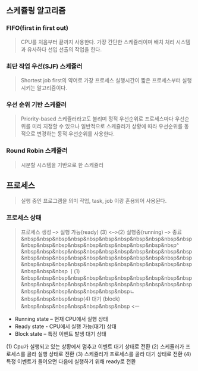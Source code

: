 ## 스케쥴링 알고리즘

### FIFO(first in first out)

> CPU를 처음부터 끝까지 사용한다.
가장 간단한 스케쥴러이며 배치 처리 시스템과 유사하다
선입 선출의 작업을 한다.


### 최단 작업 우선(SJF) 스케쥴러

> Shortest job first의 약어로 가장 프로세스 실행시간이 짧은 프로세스부터 실행 시키는 알고리즘이다.

### 우선 순위 기반 스케쥴러

> Priority-based 스케쥴러라고도 불리며 정적 우선순위로 프로세스마다 우선순위를 미리 지정할 수 있으나 일반적으로 스케쥴러가 상황에 따라 우선순위를 동적으로 변경하는 동적 우선순위를 사용한다.

### Round Robin 스케쥴러

> 시분할 시스템을 기반으로 한 스케쥴러 

## 프로세스

> 실행 중인 프로그램을 의미 작업, task, job 이랑 혼용되어 사용된다.

### 프로세스 상태

> 프로세스 생성 –> 실행 가능(ready) (3) <–>(2) 실행중(running) –> 종료&nbsp&nbsp&nbsp&nbsp&nbsp&nbsp&nbsp&nbsp&nbsp&nbsp&nbsp&nbsp&nbsp&nbsp&nbsp&nbsp&nbsp&nbsp&nbsp&nbsp&nbsp^  &nbsp&nbsp&nbsp&nbsp&nbsp&nbsp&nbsp&nbsp&nbsp&nbsp&nbsp&nbsp&nbsp&nbsp&nbsp&nbsp&nbsp&nbsp&nbsp&nbsp&nbsp&nbsp&nbsp&nbsp&nbsp&nbsp&nbsp&nbsp&nbsp&nbsp&nbsp&nbsp&nbsp&nbsp&nbsp&nbsp                   ㅣ(1)
&nbsp&nbsp&nbsp&nbsp&nbsp&nbsp&nbsp&nbsp&nbsp&nbsp&nbsp&nbsp&nbsp&nbsp&nbsp&nbsp&nbsp&nbsp&nbsp&nbsp&nbsp&nbsp&nbsp&nbsp&nbsp&nbsp&nbsp&nbsp&nbspㄴ &nbsp&nbsp&nbsp&nbsp(4) 대기 (block) &nbsp&nbsp&nbsp&nbsp&nbsp&nbsp&nbsp <ㅡ

* Running state – 현재 CPU에서 실행 상태
* Ready state - CPU에서 실행 가능(대기) 상태
* Block state – 특정 이벤트 발생 대기 상태

(1)	Cpu가 실행되고 있는 상황에서 멈추고 이벤트 대기 상태로 전환
(2)	스케쥴러가 프로세스를 골라 실행 상태로 전환
(3)	스케쥴러가 프로세스를 골라 대기 상태로 전환
(4)	특정 이벤트가 들어오면 다음에 실행하기 위해 ready로 전환

